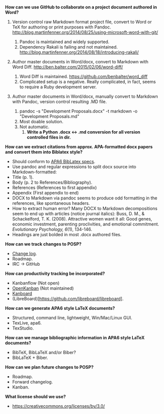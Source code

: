 **How can we use GitHub to collaborate on a project document authored in
Word?**

1.  Version control raw Markdown format project file, convert to Word or
    TeX for authoring or print purposes with Pandoc.
    <http://blog.martinfenner.org/2014/08/25/using-microsoft-word-with-git/>
    1.  Pandoc is maintained and widely supported.
    2.  Dependency Rakali is failing and not maintained.
        <http://blog.martinfenner.org/2014/08/18/introducing-rakali/>

2.  Author master documents in Word/docx, convert to Markdown with
    Word Diff. <http://ben.balter.com/2015/02/06/word-diff/>
    1.  Word Diff is maintained.
        <https://github.com/benbalter/word_diff>
    2.  Complicated setup is a negative. Really complicated, in fact,
        seems to require a Ruby development server.

3.  Author master documents in Word/docx, manually convert to Markdown
    with Pandoc, version control resulting .MD file.
    1.  pandoc -s "Development Proposals.docx" -t markdown -o
        "Development Proposals.md"
    2.  Most doable solution.
    3.  Not automatic.
        1.  **Write a Python .docx &lt;-&gt; .md conversion for all
            version controlled files in dir.**


**How can we extract citations from approx. APA-formatted docx papers and convert them into Biblatex style?**

* Should conform to [APA6 BibLatex specs](http://texdoc.net/texmf-dist/doc/latex/biblatex-apa/biblatex-apa.pdf).
* Use pandoc and regular expressions to split docx source into Markdown-formatted:
*   Title (p. 1).
*   Body (p. 2 to References/Bibliography).
*   References (References to first appendix)
*   Appendix (First appendix to end)
* DOCX to Markdown via pandoc seems to produce odd formatting in the references, like spontaneous headers.
* How to extract human error? Many DOCX to Markdown decompositions seem to end up with articles (notice journal italics):
    Buss, D. M., & Schackelford, T. K. (2008). Attractive women want it all: Good genes, economic investment, parenting proclivities, and emotional commitment. *Evolutionary Psychology, 6*(1), 134-146.
* Headings are just bolded in most .docx authored files.

**How can we track changes to POSP?**

* [Change log](https://github.com/olivierlacan/keep-a-changelog).
* Roadmap.
* IRC -> GitHub


**How can productivity tracking be incorporated?**

* Kanbanflow (Not open)
* [OpenKanban](https://github.com/agilelion/Open-Kanban) (Not maintained)
* [Kanboard](http://kanboard.net/)
* (LibreBoard)[https://github.com/libreboard/libreboard].


**How can we generate APA6 style LaTeX documents?**

* Structured, command line, lightweight, Win/Mac/Linux GUI.
*   TexLive, apa6.
*   TexStudio.


**How can we manage bibliographic information in APA6 style LaTeX documents?**

* BibTeX, BibLaTeX and/or Biber?
*   BibLaTeX + Biber.


**How can we plan future changes to POSP?**

* Roadmap.
* Forward changelog.
* Kanban.


**What license should we use?**

* https://creativecommons.org/licenses/by/3.0/
